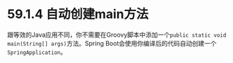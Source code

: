 # 59.1.4 自动创建main方法

跟等效的Java应用不同，你不需要在Groovy脚本中添加一个`public static void main(String[] args)`方法。Spring Boot会使用你编译后的代码自动创建一个`SpringApplication`。

